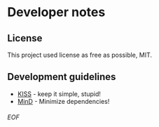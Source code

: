 # Developer notes

## License

This project used license as free as possible, MIT.

## Development guidelines

* [KISS](https://simple.wikipedia.org/wiki/KISS_(principle)) - keep it simple, stupid!
* [MinD](https://swords-lang.org) - Minimize dependencies!

###### EOF
